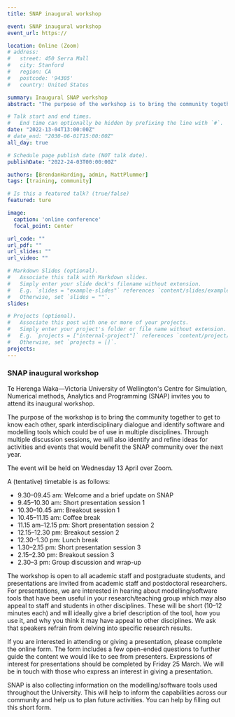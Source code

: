 ```yaml
---
title: SNAP inaugural workshop

event: SNAP inaugural workshop
event_url: https://

location: Online (Zoom)
# address:
#   street: 450 Serra Mall
#   city: Stanford
#   region: CA
#   postcode: '94305'
#   country: United States

summary: Inaugural SNAP workshop
abstract: "The purpose of the workshop is to bring the community together to get to know each other, spark interdisciplinary dialogue and identify software and modelling tools which could be of use in multiple disciplines. Through multiple discussion sessions, we will also identify and refine ideas for activities and events that would benefit the SNAP community over the next year."

# Talk start and end times.
#   End time can optionally be hidden by prefixing the line with `#`.
date: "2022-13-04T13:00:00Z"
# date_end: "2030-06-01T15:00:00Z"
all_day: true

# Schedule page publish date (NOT talk date).
publishDate: "2022-24-03T00:00:00Z"

authors: [BrendanHarding, admin, MattPlummer]
tags: [training, community]

# Is this a featured talk? (true/false)
featured: ture

image:
  caption: 'online conference'
  focal_point: Center

url_code: ""
url_pdf: ""
url_slides: ""
url_video: ""

# Markdown Slides (optional).
#   Associate this talk with Markdown slides.
#   Simply enter your slide deck's filename without extension.
#   E.g. `slides = "example-slides"` references `content/slides/example-slides.md`.
#   Otherwise, set `slides = ""`.
slides:

# Projects (optional).
#   Associate this post with one or more of your projects.
#   Simply enter your project's folder or file name without extension.
#   E.g. `projects = ["internal-project"]` references `content/project/deep-learning/index.md`.
#   Otherwise, set `projects = []`.
projects:
---
```



### SNAP inaugural workshop

Te Herenga Waka—Victoria University of Wellington's Centre for Simulation, Numerical methods, Analytics and Programming (SNAP) invites you to attend its inaugural workshop.

The purpose of the workshop is to bring the community together to get to know each other, spark interdisciplinary dialogue and identify software and modelling tools which could be of use in multiple disciplines. Through multiple discussion sessions, we will also identify and refine ideas for activities and events that would benefit the SNAP community over the next year.

The event will be held on Wednesday 13 April over Zoom.

A (tentative) timetable is as follows:

- 9.30–09.45 am: Welcome and a brief update on SNAP
- 9.45–10.30 am: Short presentation session 1
- 10.30–10.45 am: Breakout session 1
- 10.45–11.15 am: Coffee break
- 11.15 am–12.15 pm: Short presentation session 2
- 12.15–12.30 pm: Breakout session 2
- 12.30–1.30 pm: Lunch break
- 1.30–2.15 pm: Short presentation session 3
- 2.15–2.30 pm: Breakout session 3
- 2.30–3 pm: Group discussion and wrap-up

The workshop is open to all academic staff and postgraduate students, and presentations are invited from academic staff and postdoctoral researchers. For presentations, we are interested in hearing about modelling/software tools that have been useful in your research/teaching group which may also appeal to staff and students in other disciplines. These will be short (10–12 minutes each) and will ideally give a brief description of the tool, how you use it, and why you think it may have appeal to other disciplines. We ask that speakers refrain from delving into specific research results.

If you are interested in attending or giving a presentation, please complete the online form. The form includes a few open-ended questions to further guide the content we would like to see from presenters. Expressions of interest for presentations should be completed by Friday 25 March. We will be in touch with those who express an interest in giving a presentation.

SNAP is also collecting information on the modelling/software tools used throughout the University. This will help to inform the capabilities across our community and help us to plan future activities. You can help by filling out this short form.

